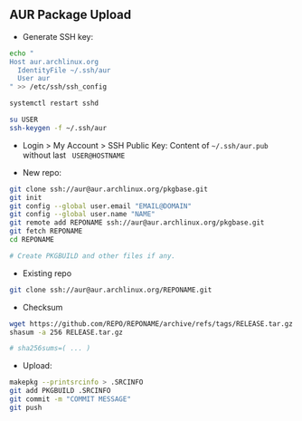 AUR Package Upload
---

- Generate SSH key:
```sh
echo "
Host aur.archlinux.org
  IdentityFile ~/.ssh/aur
  User aur
" >> /etc/ssh/ssh_config

systemctl restart sshd

su USER
ssh-keygen -f ~/.ssh/aur
```

- Login > My Account > SSH Public Key: Content of `~/.ssh/aur.pub` without last ` USER@HOSTNAME`

- New repo:
```sh
git clone ssh://aur@aur.archlinux.org/pkgbase.git
git init
git config --global user.email "EMAIL@DOMAIN"
git config --global user.name "NAME"
git remote add REPONAME ssh://aur@aur.archlinux.org/pkgbase.git
git fetch REPONAME
cd REPONAME

# Create PKGBUILD and other files if any.
```

- Existing repo
```sh
git clone ssh://aur@aur.archlinux.org/REPONAME.git
```

- Checksum
```sh
wget https://github.com/REPO/REPONAME/archive/refs/tags/RELEASE.tar.gz
shasum -a 256 RELEASE.tar.gz

# sha256sums=( ... )
```

- Upload:
```sh
makepkg --printsrcinfo > .SRCINFO
git add PKGBUILD .SRCINFO
git commit -m "COMMIT MESSAGE"
git push
```
